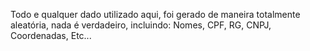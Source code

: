 Todo e qualquer dado utilizado aqui, foi gerado de maneira totalmente aleatória, nada é verdadeiro, incluindo: Nomes, CPF, RG, CNPJ, Coordenadas, Etc...
